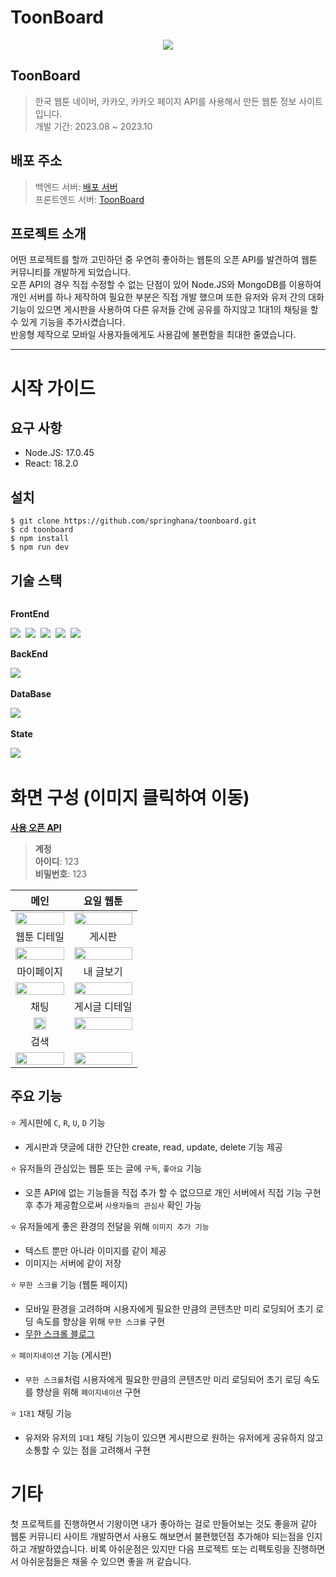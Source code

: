 # ToonBoard

<p align="center">
  <img src="https://github.com/springhana/toonboard/assets/97121074/d1c6d80b-556c-4312-b586-b7ad77e47e4b"/>
</p>

## ToonBoard
>한국 웹툰 네이버, 카카오, 카카오 페이지 API를 사용해서 만든 웹툰 정보 사이트입니다. </br>
>개발 기간: 2023.08 ~ 2023.10

## 배포 주소
> 백엔드 서버: <a href="https://github.com/springhana/toonboard_Server">배포 서버</a> <br/>
> 프론트엔드 서버: <a href="https://chipper-starlight-c38bd1.netlify.app">ToonBoard</a>

## 프로젝트 소개
어떤 프로젝트를 할까 고민하던 중 우연히 좋아하는 웹툰의 오픈 API를 발견하여 웹툰 커뮤니티를 개발하게 되었습니다. <br/>
오픈 API의 경우 직접 수정할 수 없는 단점이 있어 Node.JS와 MongoDB를 이용하여 개인 서버를 하나 제작하여 필요한 부분은 직접 개발 했으며
또한 유저와 유저 간의 대화 기능이 있으면 게시판을 사용하여 다른 유저들 간에 공유를 하지않고 1대1의 채팅을 할 수 있게 기능을 추가시켰습니다.<br/>
반응형 제작으로 모바일 사용자들에게도 사용감에 불편함을 최대한 줄였습니다.


- - -

# 시작 가이드

## 요구 사항
- Node.JS: 17.0.45
- React: 18.2.0

## 설치
```shell
$ git clone https://github.com/springhana/toonboard.git
$ cd toonboard
$ npm install
$ npm run dev
```

## 기술 스택

<div style="display:flex; flex-direction:column; align-items:flex-start;"> 
  <div>
    <p><strong>FrontEnd</strong></p>
    <img src="https://img.shields.io/badge/html5-E34F26?style=for-the-badge&logo=html5&logoColor=white"/>&nbsp 
    <img src="https://img.shields.io/badge/css3-1572B6?style=for-the-badge&logo=css3&logoColor=white"/>&nbsp 
    <img src="https://img.shields.io/badge/javascript-F7DF1E?style=for-the-badge&logo=javascript&logoColor=white"/>&nbsp 
    <img src="https://img.shields.io/badge/typescript-3178C6?style=for-the-badge&logo=typescript&logoColor=white"/>&nbsp 
    <img src="https://img.shields.io/badge/react-61DAFB?style=for-the-badge&logo=react&logoColor=white"/>
  </div>

  <div>
    <p><strong>BackEnd</strong></p>
    <img src="https://img.shields.io/badge/node.js-339933?style=for-the-badge&logo=node.js&logoColor=white"/>&nbsp 
  </div>

  <div>
    <p><strong>DataBase</strong></p>
    <img src="https://img.shields.io/badge/mongodb-47A248?style=for-the-badge&logo=mongodb&logoColor=white"/>&nbsp 
  </div>

  <div>
    <p><strong>State</strong></p>
    <img src="https://img.shields.io/badge/redux-764ABC?style=for-the-badge&logo=redux&logoColor=white"/>&nbsp 
  </div>
</div>

# 화면 구성 (이미지 클릭하여 이동)
<p><strong><a href="https://github.com/HyeokjaeLee/korea-webtoon-api">사용 오픈 API</a></strong></p>

> **계정** <br/>
> **아이디**: 123 <br/>
> **비밀번호**: 123 <br/>

|메인|요일 웹툰|
|:---:|:---:|
|<a href="https://chipper-starlight-c38bd1.netlify.app/#/" target="_blank"><img src="https://github.com/springhana/toonboard/assets/97121074/2ba55f87-7894-4976-b2d1-f2dcac937c1c" width="100%"/></a>|<a href="https://chipper-starlight-c38bd1.netlify.app/#/webtoon/naver" target="_blank"><img src="https://github.com/springhana/toonboard/assets/97121074/f96e0807-28b4-45be-88dd-afd606ae9ece" width="100%"/></a>|
|웹툰 디테일|게시판|
|<a href="https://chipper-starlight-c38bd1.netlify.app/#/webtoon/detail/%EC%8B%B8%EC%9B%80%EB%8F%85%ED%95%99%EB%B0%95%ED%83%9C%EC%A4%80%20%EB%A7%8C%ED%99%94%ED%9A%8C%EC%82%AC,%EA%B9%80%EC%A0%95%ED%98%84%20%EC%8A%A4%ED%8A%9C%EB%94%94%EC%98%A4/naver" target="_blank"><img src="https://github.com/springhana/toonboard/assets/97121074/73291de5-b3a2-4932-8268-c032ee3e6304" width="100%"/></a>|<a href="https://chipper-starlight-c38bd1.netlify.app/#/board/1" target="_blank"><img src="https://github.com/springhana/toonboard/assets/97121074/02d694d4-65eb-41fc-a107-8fa8ead4d6e2" width="100%"/></a>|
|마이페이지|내 글보기|
|<a href="https://chipper-starlight-c38bd1.netlify.app/#/myPage" target="_blank"><img src="https://github.com/springhana/toonboard/assets/97121074/8989e985-1120-4d6a-800f-ded8c3650dd7" width="100%"/></a>|<a href="https://chipper-starlight-c38bd1.netlify.app/#/profile/6551ee41e75f06814073bf86" target="_blank"><img src="https://github.com/springhana/toonboard/assets/97121074/0806d1a8-3645-4541-8e1b-44a485a57011" width="100%"/></a>|
|채팅|게시글 디테일|
|<img src="https://github.com/springhana/toonboard/assets/97121074/ba5db1e9-8bf2-4979-a118-396b11a71b48" width="50%"/>|<a href="https://chipper-starlight-c38bd1.netlify.app/#/detail/4" target="_blank"><img src="https://github.com/springhana/toonboard/assets/97121074/4bdbbecf-85e5-4ccb-97e0-b353d7626127" width="100%"/></a>|
|검색|
|<a href="https://chipper-starlight-c38bd1.netlify.app/#/webtoon/search/%EC%8B%B8%EC%9B%80" target="_blank"><img src="https://github.com/springhana/toonboard/assets/97121074/6edd814b-c9e2-4c2b-8023-0ff21f82da9b" width="100%"/></a>|<a href="https://chipper-starlight-c38bd1.netlify.app/#/update/4" target="_blank"><img src="https://github.com/springhana/toonboard/assets/97121074/441e1ea9-0d60-4a57-a951-4a62380419f5" width="100%"/></a>|

## 주요 기능 
⭐ 게시판에 `C`, `R`, `U`, `D` 기능 
- 게시판과 댓글에 대한 간단한 create, read, update, delete 기능 제공

⭐ 유저들의 관심있는 웹툰 또는 글에 `구독`, `좋아요` 기능 
- 오픈 API에 없는 기능들을 직접 추가 할 수 없으므로 개인 서버에서 직접 기능 구현 후 추가 제공함으로써 `사용자들의 관심사` 확인 가능
 
⭐ 유저들에게 좋은 환경의 전달을 위해 `이미지 추가 기능` 
- 텍스트 뿐만 아니라 이미지를 같이 제공
- 이미지는 서버에 같이 저장

⭐  `무한 스크롤` 기능 (웹툰 페이지)
- 모바일 환경을 고려하며 시용자에게 필요한 만큼의 콘텐츠만 미리 로딩되어 초기 로딩 속도를 향상을 위해 `무한 스크롤` 구현
- <a href="https://velog.io/@springhana/React-%EB%AC%B4%ED%95%9C-%EC%8A%A4%ED%81%AC%EB%A1%A4-Infinite-scroll">무한 스크롤 블로그</a>

⭐ `페이지네이션` 기능 (게시판)
- `무한 스크롤`처럼 시용자에게 필요한 만큼의 콘텐츠만 미리 로딩되어 초기 로딩 속도를 향상을 위해 `페이지네이션` 구현

⭐ `1대1` 채팅 기능
- 유저와 유저의 `1대1` 채팅 기능이 있으면 게시판으로 원하는 유저에게 공유하지 않고 소통할 수 있는 점을 고려해서 구현

# 기타
첫 프로젝트를 진행하면서 기왕이면 내가 좋아하는 걸로 만들어보는 것도 좋을꺼 같아 웹툰 커뮤니티 사이트 개발하면서 사용도 해보면서 불편했던점 추가해야 되는점을 인지하고 개발하였습니다.
비록 아쉬운점은 있지만 다음 프로젝트 또는 리펙토링을 진행하면서 아쉬운점들은 채울 수 있으면 좋을 꺼 같습니다.
